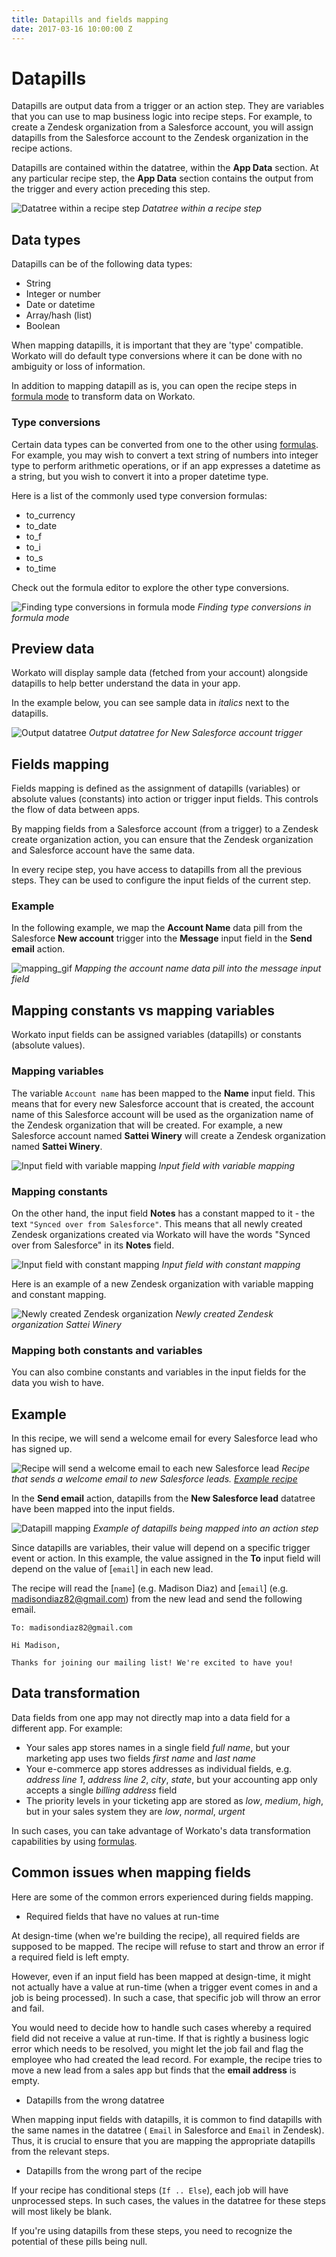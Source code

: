 ```yaml
---
title: Datapills and fields mapping
date: 2017-03-16 10:00:00 Z
---
```


# Datapills
Datapills are output data from a trigger or an action step. They are variables that you can use to map business logic into recipe steps. For example, to create a Zendesk organization from a Salesforce account, you will assign datapills from the Salesforce account to the Zendesk organization in the recipe actions.

Datapills are contained within the datatree, within the **App Data** section. At any particular recipe step, the **App Data** section contains the output from the trigger and every action preceding this step.

![Datatree within a recipe step](~@img/recipes/data-pills/datatree-example.png)
*Datatree within a recipe step*

## Data types
Datapills can be of the following data types:
- String
- Integer or number
- Date or datetime
- Array/hash (list)
- Boolean

When mapping datapills, it is important that they are 'type' compatible. Workato will do default type conversions where it can be done with no ambiguity or loss of information.

In addition to mapping datapill as is, you can open the recipe steps in [formula mode](/formulas.md) to transform data on Workato.

### Type conversions
Certain data types can be converted from one to the other using [formulas](/formulas.md). For example, you may wish to convert a text string of numbers into integer type to perform arithmetic operations, or if an app expresses a datetime as a string, but you wish to convert it into a proper datetime type.

Here is a list of the commonly used type conversion formulas:
- to_currency
- to_date
- to_f
- to_i
- to_s
- to_time

Check out the formula editor to explore the other type conversions.

![Finding type conversions in formula mode](~@img/recipes/data-pills/type-conversions-in-formula.png)
*Finding type conversions in formula mode*

## Preview data
Workato will display sample data (fetched from your account) alongside datapills to help better understand the data in your app.

In the example below, you can see sample data in *italics* next to the datapills.

![Output datatree](~@img/workato-concepts/output-datatree.png)
*Output datatree for New Salesforce account trigger*

## Fields mapping
Fields mapping is defined as the assignment of datapills (variables) or absolute values (constants) into action or trigger input fields. This controls the flow of data between apps.

By mapping fields from a Salesforce account (from a trigger) to a Zendesk create organization action, you can ensure that the Zendesk organization and Salesforce account have the same data.

In every recipe step, you have access to datapills from all the previous steps. They can be used to configure the input fields of the current step.

### Example
In the following example, we map the **Account Name** data pill from the Salesforce **New account** trigger into the **Message** input field in the **Send email** action.

![mapping_gif](~@img/actions-docs/mapping_gif.gif)
*Mapping the account name data pill into the message input field*

## Mapping constants vs mapping variables
Workato input fields can be assigned variables (datapills) or constants (absolute values).

### Mapping variables
The variable `Account name` has been mapped to the **Name** input field. This means that for every new Salesforce account that is created, the account name of this Salesforce account will be used as the organization name of the Zendesk organization that will be created. For example, a new Salesforce account named **Sattei Winery** will create a Zendesk organization named **Sattei Winery**.

![Input field with variable mapping](~@img/workato-concepts/input-field-with-variable.png)
*Input field with variable mapping*

### Mapping constants
On the other hand, the input field **Notes** has a constant mapped to it - the text ``"Synced over from Salesforce"``. This means that all newly created Zendesk organizations created via Workato will have the words "Synced over from Salesforce" in its **Notes** field.

![Input field with constant mapping](~@img/workato-concepts/input-field-with-constant.png)
*Input field with constant mapping*

Here is an example of a new Zendesk organization with variable mapping and constant mapping.

![Newly created Zendesk organization](~@img/workato-concepts/zendesk-organization.png)
*Newly created Zendesk organization Sattei Winery*

### Mapping both constants and variables
You can also combine constants and variables in the input fields for the data you wish to have.

## Example
In this recipe, we will send a welcome email for every Salesforce lead who has signed up.

![Recipe will send a welcome email to each new Salesforce lead](~@img/recipes/data-pills/salesforce-lead-welcome-email-recipe.png)
*Recipe that sends a welcome email to new Salesforce leads. [Example recipe](https://www.workato.com/recipes/504766)*

In the **Send email** action, datapills from the **New Salesforce lead** datatree have been mapped into the input fields.

![Datapill mapping](~@img/recipes/data-pills/datapills-example.png)
*Example of datapills being mapped into an action step*

Since datapills are variables, their value will depend on a specific trigger event or action. In this example, the value assigned in the **To** input field will depend on the value of [`email`] in each new lead.

The recipe will read the [`name`] (e.g. Madison Diaz) and [`email`] (e.g. madisondiaz82@gmail.com) from the new lead and send the following email.

```
To: madisondiaz82@gmail.com

Hi Madison,

Thanks for joining our mailing list! We're excited to have you!
```

## Data transformation
Data fields from one app may not directly map into a data field for a different app. For example:
- Your sales app stores names in a single field *full name*, but your marketing app uses two fields *first name* and *last name*
- Your e-commerce app stores addresses as individual fields, e.g. *address line 1*, *address line 2*, *city*, *state*, but your accounting app only accepts a single *billing address* field
- The priority levels in your ticketing app are stored as *low*, *medium*, *high*, but in your sales system they are *low*, *normal*, *urgent*

In such cases, you can take advantage of Workato's data transformation capabilities by using [formulas](/formulas.md).

## Common issues when mapping fields
Here are some of the common errors experienced during fields mapping.

- Required fields that have no values at run-time

At design-time (when we're building the recipe), all required fields are supposed to be mapped. The recipe will refuse to start and throw an error if a required field is left empty.

However, even if an input field has been mapped at design-time, it might not actually have a value at run-time (when a trigger event comes in and a job is being processed). In such a case, that specific job will throw an error and fail.

You would need to decide how to handle such cases whereby a required field did not receive a value at run-time. If that is rightly a business logic error which needs to be resolved, you might let the job fail and flag the employee who had created the lead record. For example, the recipe tries to move a new lead from a sales app but finds that the **email address** is empty.

- Datapills from the wrong datatree

When mapping input fields with datapills, it is common to find datapills with the same names in the datatree ( `Email` in Salesforce and `Email` in Zendesk). Thus, it is crucial to ensure that you are mapping the appropriate datapills from the relevant steps.

- Datapills from the wrong part of the recipe

If your recipe has conditional steps (`If .. Else`), each job will have unprocessed steps. In such cases, the values in the datatree for these steps will most likely be blank.

If you're using datapills from these steps, you need to recognize the potential of these pills being null.
